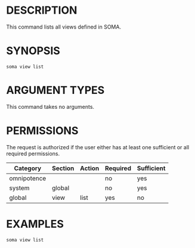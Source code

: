 # DESCRIPTION

This command lists all views defined in SOMA.

# SYNOPSIS

```
soma view list
```

# ARGUMENT TYPES

This command takes no arguments.

# PERMISSIONS

The request is authorized if the user either has at least one
sufficient or all required permissions.

Category | Section | Action | Required | Sufficient
 ------- | ------- | ------ | -------- | ----------
omnipotence | | | no | yes
system | global | | no | yes
global | view | list | yes | no

# EXAMPLES

```
soma view list
```
